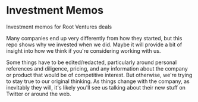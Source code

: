 # Investment Memos
Investment memos for Root Ventures deals

Many companies end up very differently from how they started, but this repo shows why we invested when we did. Maybe it will provide a bit of insight into how we think if you're considering working with us.

Some things have to be edited/redacted, particularly around personal references and diligence, pricing, and any information about the company or product that would be of competitive interest. But otherwise, we're trying to stay true to our original thinking. As things change with the company, as inevitably they will, it's likely you'll see us talking about their new stuff on Twitter or around the web.
